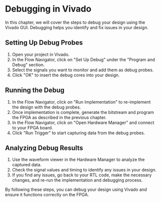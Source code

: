 # Debugging in Vivado

In this chapter, we will cover the steps to debug your design using the Vivado GUI. Debugging helps you identify and fix issues in your design.

## Setting Up Debug Probes

1. Open your project in Vivado.
2. In the Flow Navigator, click on "Set Up Debug" under the "Program and Debug" section.
3. Select the signals you want to monitor and add them as debug probes.
4. Click "OK" to insert the debug cores into your design.

## Running the Debug

1. In the Flow Navigator, click on "Run Implementation" to re-implement the design with the debug probes.
2. Once implementation is complete, generate the bitstream and program the FPGA as described in the previous chapter.
3. In the Flow Navigator, click on "Open Hardware Manager" and connect to your FPGA board.
4. Click "Run Trigger" to start capturing data from the debug probes.

## Analyzing Debug Results

1. Use the waveform viewer in the Hardware Manager to analyze the captured data.
2. Check the signal values and timing to identify any issues in your design.
3. If you find any issues, go back to your RTL code, make the necessary changes, and re-run the implementation and debugging process.

By following these steps, you can debug your design using Vivado and ensure it functions correctly on the FPGA.
